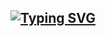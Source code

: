 [![Typing SVG](https://readme-typing-svg.demolab.com?font=Fira+Code&weight=600&duration=5001&pause=2000&color=000000&width=435&lines=%E2%98%80%EF%B8%8F+Hi%2C+I%E2%80%99m+seo+heejung)](https://git.io/typing-svg)
---

<!---
hikki03/hikki03 is a ✨ special ✨ repository because its `README.md` (this file) appears on your GitHub profile.
You can click the Preview link to take a look at your changes.
--->
